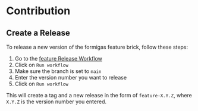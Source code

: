 # Contribution

## Create a Release
To release a new version of the formigas feature brick, follow these steps:
1. Go to the [feature Release Workflow][feature_release_workflow_link]
2. Click on `Run workflow`
3. Make sure the branch is set to `main`
4. Enter the version number you want to release
5. Click on `Run workflow`

This will create a tag and a new release in the form of `feature-X.Y.Z`, where `X.Y.Z` is the version number you entered.

[feature_release_workflow_link]: https://github.com/formigas/formigas-flutter-bricks/actions/workflows/release-feature.yaml